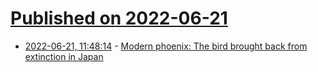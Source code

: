 # [Published on 2022-06-21](index.md)

* [2022-06-21, 11:48:14](https://news.ycombinator.com/item?id=31822803) - [Modern phoenix: The bird brought back from extinction in Japan](https://phys.org/news/2022-06-modern-phoenix-bird-brought-extinction.html)
